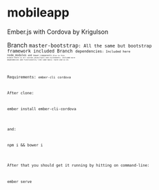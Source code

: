 # mobileapp
Ember.js with Cordova by Krigulson

Branch <code>master-bootstrap<code>:
All the same but bootstrap framework included
Branch <code>dependencies<code>:
Included here <code>node_modules<code> and <code>bower_components<code>
Also in this branch there is all custom javascripts and stylesheets.
Included more dependencies and functionality like some basic route and so on.

Requirements:
<code>ember-cli</code>
<code>cordova</code>

After clone:
<pre>ember install ember-cli-cordova</pre>
and:
<pre>npm i && bower i</pre>

After that you should get it running by hitting on command-line:
<pre>ember serve</pre>
